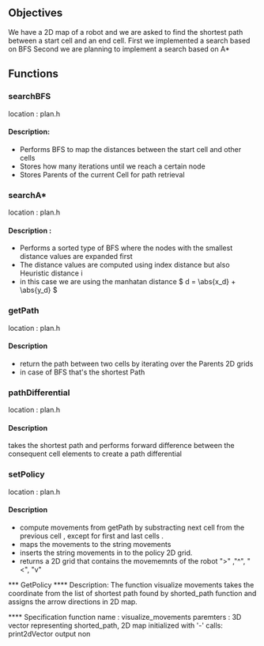 ## Objectives
We have a 2D map of a robot and we are asked to find the shortest path between a start cell and an end cell.
First we implemented a search based on BFS 
Second we are planning to implement a search based on A* 



## Functions

### searchBFS
location : plan.h 
#### Description:
* Performs BFS  to map the distances between the start cell and other cells 
* Stores how many iterations until we reach a certain node 
* Stores Parents of the current Cell for path retrieval 

### searchA*
location : plan.h
#### Description :
* Performs a sorted type of BFS where the nodes with the smallest distance values are expanded first
* The distance values are computed using index distance but also Heuristic distance i
* in this case we are using the manhatan distance $ d = \abs{x_d}  + \abs{y_d} $
 

### getPath
location : plan.h
#### Description 
* return the path between two cells by iterating over the Parents 2D grids 
* in case of BFS that's the shortest Path

### pathDifferential
location : plan.h
#### Description  
takes the shortest path and performs forward difference between the consequent cell elements to create a path differential

### setPolicy
location : plan.h
#### Description
* compute movements from getPath by substracting next cell from the previous cell , except for first and last cells . 
* maps the movements to the string movements 
* inserts the string movements in to the policy 2D grid.
* returns a 2D grid that contains the movememnts of the robot ">" ,"^", "<", "v"




*** GetPolicy
**** Description: 
The function visualize movements takes the coordinate from the list of shortest path found by shorted_path function and assigns the arrow directions in 2D map.

**** Specification
function name : visualize_movements
paremters : 3D vector representing shorted_path, 2D map initialized with '-'
calls: print2dVector 
output non 

